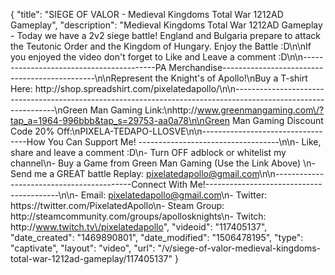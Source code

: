 {
    "title": "SIEGE OF VALOR - Medieval Kingdoms Total War 1212AD Gameplay",
    "description": "Medieval Kingdoms Total War 1212AD Gameplay - Today we have a 2v2 siege battle!  England and Bulgaria prepare to attack the Teutonic Order and the Kingdom of Hungary.  Enjoy the Battle :D\n\nIf you enjoyed the video don't forget to Like and Leave a comment :D\n\n-----------------------------------------PA Merchandise----------------------------------------------\n\nRepresent the Knight's of Apollo!\nBuy a T-shirt Here: http:\/\/shop.spreadshirt.com\/pixelatedapollo\/\n\n---------------------------------------------------------------------------------------------------------------\nGreen Man Gaming Link:\nhttp:\/\/www.greenmangaming.com\/?tap_a=1964-996bbb&tap_s=29753-aa0a78\n\nGreen Man Gaming Discount Code 20% Off:\nPIXELA-TEDAPO-LLOSVE\n\n----------------------------------How You Can Support Me! -----------------------------------\n\n- Like, share and leave a comment :D\n- Turn OFF adblock or whitelist my channel\n- Buy a Game from Green Man Gaming (Use the Link Above) \n- Send me a GREAT battle Replay: pixelatedapollo@gmail.com\n\n------------------------------------------Connect With Me!-----------------------------------------\n\n- Email: pixelatedapollo@gmail.com\n- Twitter: https:\/\/twitter.com\/PixelatedApollo\n- Steam Group:  http:\/\/steamcommunity.com\/groups\/apollosknights\n- Twitch: http:\/\/www.twitch.tv\/pixelatedapollo",
    "videoid": "117405137",
    "date_created": "1469890801",
    "date_modified": "1506478195",
    "type": "captivate",
    "layout": "video",
    "url": "\/v\/siege-of-valor-medieval-kingdoms-total-war-1212ad-gameplay\/117405137"
}